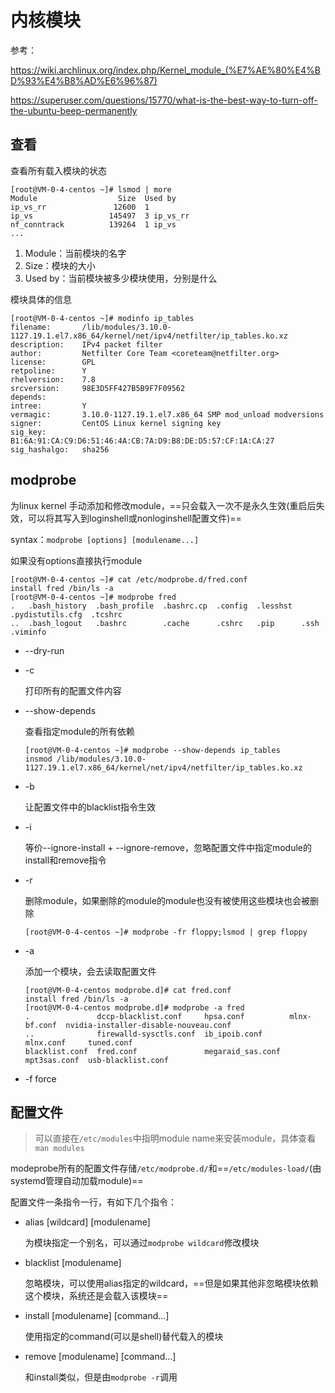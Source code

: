 # 内核模块

参考：

https://wiki.archlinux.org/index.php/Kernel_module_(%E7%AE%80%E4%BD%93%E4%B8%AD%E6%96%87)

https://superuser.com/questions/15770/what-is-the-best-way-to-turn-off-the-ubuntu-beep-permanently

## 查看

查看所有载入模块的状态

```
[root@VM-0-4-centos ~]# lsmod | more
Module                  Size  Used by
ip_vs_rr               12600  1
ip_vs                 145497  3 ip_vs_rr
nf_conntrack          139264  1 ip_vs
...
```

1. Module：当前模块的名字
2. Size：模块的大小
3. Used by：当前模块被多少模块使用，分别是什么

模块具体的信息

```
[root@VM-0-4-centos ~]# modinfo ip_tables
filename:       /lib/modules/3.10.0-1127.19.1.el7.x86_64/kernel/net/ipv4/netfilter/ip_tables.ko.xz
description:    IPv4 packet filter
author:         Netfilter Core Team <coreteam@netfilter.org>
license:        GPL
retpoline:      Y
rhelversion:    7.8
srcversion:     98E3D5FF427B5B9F7F09562
depends:
intree:         Y
vermagic:       3.10.0-1127.19.1.el7.x86_64 SMP mod_unload modversions
signer:         CentOS Linux kernel signing key
sig_key:        B1:6A:91:CA:C9:D6:51:46:4A:CB:7A:D9:B8:DE:D5:57:CF:1A:CA:27
sig_hashalgo:   sha256
```

## modprobe

为linux kernel 手动添加和修改module，==只会载入一次不是永久生效(重启后失效，可以将其写入到loginshell或nonloginshell配置文件)==

syntax：`modprobe [options] [modulename...]`

如果没有options直接执行module

```
[root@VM-0-4-centos ~]# cat /etc/modprobe.d/fred.conf
install fred /bin/ls -a
[root@VM-0-4-centos ~]# modprobe fred
.   .bash_history  .bash_profile  .bashrc.cp  .config  .lesshst  .pydistutils.cfg  .tcshrc
..  .bash_logout   .bashrc        .cache      .cshrc   .pip      .ssh              .viminfo
```

- --dry-run

- -c

  打印所有的配置文件内容

- --show-depends

  查看指定module的所有依赖

  ```
  [root@VM-0-4-centos ~]# modprobe --show-depends ip_tables
  insmod /lib/modules/3.10.0-1127.19.1.el7.x86_64/kernel/net/ipv4/netfilter/ip_tables.ko.xz
  ```

- -b

  让配置文件中的blacklist指令生效

- -i 

  等价--ignore-install + --ignore-remove，忽略配置文件中指定module的install和remove指令

- -r

  删除module，如果删除的module的module也没有被使用这些模块也会被删除

  ```
  [root@VM-0-4-centos ~]# modprobe -fr floppy;lsmod | grep floppy
  ```

- -a

  添加一个模块，会去读取配置文件

  ```
  [root@VM-0-4-centos modprobe.d]# cat fred.conf
  install fred /bin/ls -a
  [root@VM-0-4-centos modprobe.d]# modprobe -a fred
  .               dccp-blacklist.conf     hpsa.conf          mlnx-bf.conf  nvidia-installer-disable-nouveau.conf
  ..              firewalld-sysctls.conf  ib_ipoib.conf      mlnx.conf     tuned.conf
  blacklist.conf  fred.conf               megaraid_sas.conf  mpt3sas.conf  usb-blacklist.conf
  ```

- -f force

## 配置文件

> 可以直接在`/etc/modules`中指明module name来安装module，具体查看`man modules`

modeprobe所有的配置文件存储`/etc/modprobe.d/`和==`/etc/modules-load/`(由systemd管理自动加载module)==

配置文件一条指令一行，有如下几个指令：

- alias [wildcard] [modulename]

  为模块指定一个别名，可以通过`modprobe wildcard`修改模块

- blacklist [modulename]

  忽略模块，可以使用alias指定的wildcard，==但是如果其他非忽略模块依赖这个模块，系统还是会载入该模块==

- install [modulename] [command...]

  使用指定的command(可以是shell)替代载入的模块

- remove [modulename] [command...]

  和install类似，但是由`modprobe -r`调用

